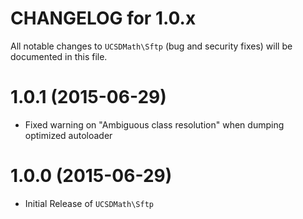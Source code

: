 CHANGELOG for 1.0.x===================All notable changes to `UCSDMath\Sftp` (bug and security fixes) willbe documented in this file.# 1.0.1 (2015-06-29) - Fixed warning on "Ambiguous class resolution" when dumping optimized autoloader# 1.0.0 (2015-06-29) - Initial Release of `UCSDMath\Sftp`